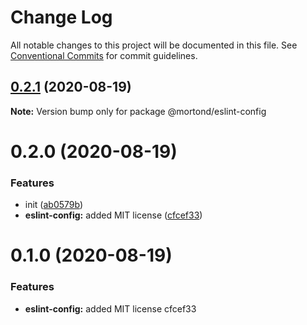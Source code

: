 # Change Log

All notable changes to this project will be documented in this file.
See [Conventional Commits](https://conventionalcommits.org) for commit guidelines.

## [0.2.1](https://github.com/daithimorton/bowhead/compare/@mortond/eslint-config@0.2.0...@mortond/eslint-config@0.2.1) (2020-08-19)

**Note:** Version bump only for package @mortond/eslint-config





# 0.2.0 (2020-08-19)


### Features

* init ([ab0579b](https://github.com/daithimorton/bowhead/commit/ab0579b49202f38dc1997c76b14121f9c8fd9679))
* **eslint-config:** added MIT license ([cfcef33](https://github.com/daithimorton/bowhead/commit/cfcef337762aa495923f43fe89a652ffc511c106))





# 0.1.0 (2020-08-19)


### Features

* **eslint-config:** added MIT license cfcef33
